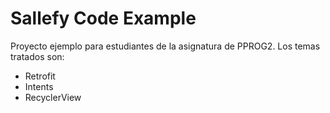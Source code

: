 # Sallefy Code Example
Proyecto ejemplo para estudiantes de la asignatura de PPROG2.
Los temas tratados son:
* Retrofit
* Intents
* RecyclerView

